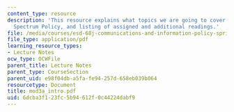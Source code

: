 ```yaml
---
content_type: resource
description: 'This resource explains what topics we are going to cover in module 3a:
  Spectrum Policy, and listing of assigned and additional readings.'
file: /media/courses/esd-68j-communications-and-information-policy-spring-2006/6dcba3f123fc5b94612f0c44224dabf9_mod3a_intro.pdf
file_type: application/pdf
learning_resource_types:
- Lecture Notes
ocw_type: OCWFile
parent_title: Lecture Notes
parent_type: CourseSection
parent_uid: e98f04db-a5fa-fe94-257d-658eb039b064
resourcetype: Document
title: mod3a_intro.pdf
uid: 6dcba3f1-23fc-5b94-612f-0c44224dabf9
---
```

